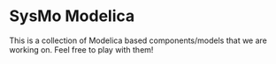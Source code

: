 # SysMo Modelica

This is a collection of Modelica based components/models that we are working on. Feel free to play with them!
